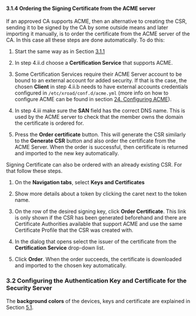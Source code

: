 #### 3.1.4 Ordering the Signing Certificate from the ACME server

If an approved CA supports ACME, then an alternative to creating the CSR, sending it to be signed by the CA by some outside means and later importing it manually, is to order the certificate from the ACME server of the CA. In this case all these steps are done automatically. To do this:

1. Start the same way as in Section [3.1.1](#331-registering-an-authentication-certificate)

2. In step 4.ii.d choose a **Certification Service** that supports ACME.

3. Some Certification Services require their ACME Server account to be bound to an external account for added security. If that is the case, the chosen **Client** in step 4.ii.b needs to have external accounts credentials configured in `/etc/xroad/conf.d/acme.yml` (more info on how to configure ACME can be found in section [24. Configuring ACME](#24-configuring-acme)).

4. In step 4.iii make sure the **SAN** field has the correct DNS name. This is used by the ACME server to check that the member owns the domain the certificate is ordered for.

5. Press the **Order certificate** button. This will generate the CSR similarly to the **Generate CSR** button and also order the certificate from the ACME Server. When the order is successful, then certificate is returned and imported to the new key automatically.

Signing Certificate can also be ordered with an already existing CSR. For that follow these steps.

1. On the **Navigation tabs**, select **Keys and Certificates**

2. Show more details about a token by clicking the caret next to the token name.

3. On the row of the desired signing key, click **Order Certificate**. This link is only shown if the CSR has been generated beforehand and there are Certificate Authorities available that support ACME and use the same Certificate Profile that the CSR was created with.

4. In the dialog that opens select the issuer of the certificate from the **Certification Service** drop-down list.

5. Click **Order**. When the order succeeds, the certificate is downloaded and imported to the chosen key automatically.

### 3.2 Configuring the Authentication Key and Certificate for the Security Server

The **background colors** of the devices, keys and certificate are explained in Section [5.1](#51-availability-states-of-security-tokens).
